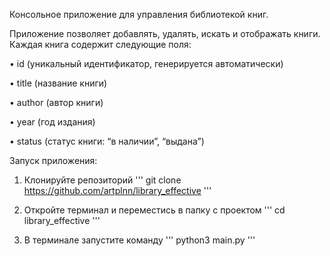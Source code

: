 Консольное приложение для управления библиотекой книг.

Приложение позволяет добавлять, удалять, искать и отображать книги. Каждая книга содержит следующие поля:

• id (уникальный идентификатор, генерируется автоматически)

• title (название книги)

• author (автор книги)

• year (год издания)

• status (статус книги: “в наличии”, “выдана”)

Запуск приложения:
1. Клонируйте репозиторий
'''
git clone https://github.com/artplnn/library_effective
'''

3. Откройте терминал и переместись в папку с проектом
'''
cd library_effective
'''

5. В терминале запустите команду
'''
python3 main.py
'''


